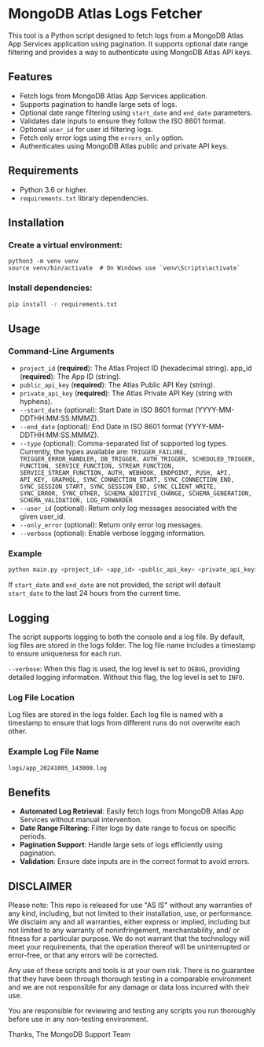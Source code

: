 # MongoDB Atlas Logs Fetcher

This tool is a Python script designed to fetch logs from a MongoDB Atlas App Services application using pagination. It supports optional date range filtering and provides a way to authenticate using MongoDB Atlas API keys.

## Features

- Fetch logs from MongoDB Atlas App Services application.
- Supports pagination to handle large sets of logs.
- Optional date range filtering using `start_date` and `end_date` parameters.
- Validates date inputs to ensure they follow the ISO 8601 format.
- Optional `user_id` for user id filtering logs. 
- Fetch only error logs using the `errors_only` option.
- Authenticates using MongoDB Atlas public and private API keys.

## Requirements

- Python 3.6 or higher.
- `requirements.txt` library dependencies.

## Installation 

### Create a virtual environment:

```basg
python3 -m venv venv
source venv/bin/activate  # On Windows use `venv\Scripts\activate`
```

### Install dependencies:

```bash
pip install -r requirements.txt
```

## Usage

### Command-Line Arguments

* `project_id` (**required**): The Atlas Project ID (hexadecimal string).
app_id (**required**): The App ID (string).
* `public_api_key` (**required**): The Atlas Public API Key (string).
* `private_api_key` (**required**): The Atlas Private API Key (string with hyphens).
* `--start_date` (optional): Start Date in ISO 8601 format (YYYY-MM-DDTHH:MM:SS.MMMZ).
* `--end_date` (optional): End Date in ISO 8601 format (YYYY-MM-DDTHH:MM:SS.MMMZ).
* `--type` (optional): Comma-separated list of supported log types. Currently, the types available are: `TRIGGER_FAILURE, TRIGGER_ERROR_HANDLER, DB_TRIGGER, AUTH_TRIGGER, SCHEDULED_TRIGGER, FUNCTION, SERVICE_FUNCTION, STREAM_FUNCTION, SERVICE_STREAM_FUNCTION, AUTH, WEBHOOK, ENDPOINT, PUSH, API, API_KEY, GRAPHQL, SYNC_CONNECTION_START, SYNC_CONNECTION_END, SYNC_SESSION_START, SYNC_SESSION_END, SYNC_CLIENT_WRITE, SYNC_ERROR, SYNC_OTHER, SCHEMA_ADDITIVE_CHANGE, SCHEMA_GENERATION, SCHEMA_VALIDATION, LOG_FORWARDER`
* `--user_id` (optional): Return only log messages associated with the given user_id.
* `--only_error` (optional): Return only error log messages.
* `--verbose` (optional): Enable verbose logging information. 

### Example

```bash
python main.py <project_id> <app_id> <public_api_key> <private_api_key> --start_date 2024-10-05T14:30:00.000Z --end_date 2024-10-06T14:30:00.000Z --type TRIGGER_FAILURE,SCHEMA_GENERATION
```

If `start_date` and `end_date` are not provided, the script will default `start_date` to the last 24 hours from the current time.

## Logging

The script supports logging to both the console and a log file. By default, log files are stored in the logs folder. The log file name includes a timestamp to ensure uniqueness for each run.

`--verbose`: When this flag is used, the log level is set to `DEBUG`, providing detailed logging information. Without this flag, the log level is set to `INFO`.

### Log File Location

Log files are stored in the logs folder. Each log file is named with a timestamp to ensure that logs from different runs do not overwrite each other.

### Example Log File Name

```bash
logs/app_20241005_143000.log
```

## Benefits

* **Automated Log Retrieval**: Easily fetch logs from MongoDB Atlas App Services without manual intervention.
* **Date Range Filtering**: Filter logs by date range to focus on specific periods.
* **Pagination Support**: Handle large sets of logs efficiently using pagination.
* **Validation**: Ensure date inputs are in the correct format to avoid errors.

## DISCLAIMER

Please note: This repo is released for use "AS IS" without any warranties of any kind, including, but not limited to their installation, use, or performance. We disclaim any and all warranties, either express or implied, including but not limited to any warranty of noninfringement, merchantability, and/ or fitness for a particular purpose. We do not warrant that the technology will meet your requirements, that the operation thereof will be uninterrupted or error-free, or that any errors will be corrected.

Any use of these scripts and tools is at your own risk. There is no guarantee that they have been through thorough testing in a comparable environment and we are not responsible for any damage or data loss incurred with their use.

You are responsible for reviewing and testing any scripts you run thoroughly before use in any non-testing environment.

Thanks,
The MongoDB Support Team